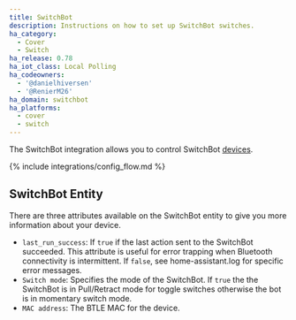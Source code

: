 ```yaml
---
title: SwitchBot
description: Instructions on how to set up SwitchBot switches.
ha_category:
  - Cover
  - Switch
ha_release: 0.78
ha_iot_class: Local Polling
ha_codeowners:
  - '@danielhiversen'
  - '@RenierM26'
ha_domain: switchbot
ha_platforms:
  - cover
  - switch
---
```


The SwitchBot integration allows you to control SwitchBot [devices](https://www.switch-bot.com/).

{% include integrations/config_flow.md %}

## SwitchBot Entity

There are three attributes available on the SwitchBot entity to give you more information about your device.

- `last_run_success`: If `true` if the last action sent to the SwitchBot succeeded. This attribute is useful for error trapping when Bluetooth connectivity is intermittent. If `false`, see home-assistant.log for specific error messages.
- `Switch mode`: Specifies the mode of the SwitchBot. If `true` the the SwitchBot is in Pull/Retract mode for toggle switches otherwise the bot is in momentary switch mode.
- `MAC address`: The BTLE MAC for the device.
